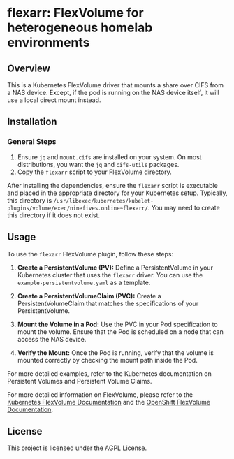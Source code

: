 # flexarr: FlexVolume for heterogeneous homelab environments

## Overview

This is a Kubernetes FlexVolume driver that mounts a share over CIFS from a NAS device. Except, if the pod is running on the NAS device itself, it will use a local direct mount instead.

## Installation

### General Steps

1. Ensure `jq` and `mount.cifs` are installed on your system.
   On most distributions, you want the `jq` and `cifs-utils` packages.
2. Copy the `flexarr` script to your FlexVolume directory.

After installing the dependencies, ensure the `flexarr` script is executable and placed in the appropriate directory for your Kubernetes setup. Typically, this directory is `/usr/libexec/kubernetes/kubelet-plugins/volume/exec/ninefives.online~flexarr/`. You may need to create this directory if it does not exist.



## Usage

To use the `flexarr` FlexVolume plugin, follow these steps:

1. **Create a PersistentVolume (PV):** Define a PersistentVolume in your Kubernetes cluster that uses the `flexarr` driver. You can use the `example-persistentvolume.yaml` as a template.

2. **Create a PersistentVolumeClaim (PVC):** Create a PersistentVolumeClaim that matches the specifications of your PersistentVolume.

3. **Mount the Volume in a Pod:** Use the PVC in your Pod specification to mount the volume. Ensure that the Pod is scheduled on a node that can access the NAS device.

4. **Verify the Mount:** Once the Pod is running, verify that the volume is mounted correctly by checking the mount path inside the Pod.

For more detailed examples, refer to the Kubernetes documentation on Persistent Volumes and Persistent Volume Claims.

For more detailed information on FlexVolume, please refer to the [Kubernetes FlexVolume Documentation](https://github.com/kubernetes/community/blob/master/contributors/devel/sig-storage/flexvolume.md#readme) and the [OpenShift FlexVolume Documentation](https://docs.openshift.com/container-platform/3.11/install_config/persistent_storage/persistent_storage_flex_volume.html).

## License

This project is licensed under the AGPL License.
